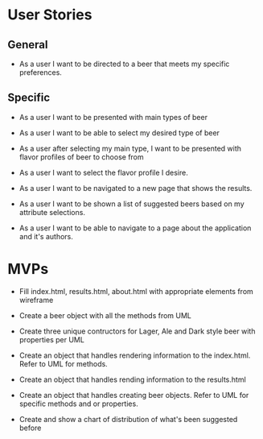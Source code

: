 # User Stories

## General 
- As a user I want to be directed to a beer that meets my specific preferences.

## Specific

- As a user I want to be presented with main types of beer

- As a user I want to be able to select my desired type of beer

- As a user after selecting my main type, I want to be presented with flavor profiles of beer to choose from

- As a user I want to select the flavor profile I desire.

- As a user I want to be navigated to a new page that shows the results.

- As a user I want to be shown a list of suggested beers based on my attribute selections.

- As a user I want to be able to navigate to a page about the application and it's authors.

# MVPs

- Fill index.html, results.html, about.html with appropriate elements from wireframe

- Create a beer object with all the methods from UML

- Create three unique contructors for Lager, Ale and Dark style beer with properties per UML

- Create an object that handles rendering information to the index.html. Refer to UML for methods.

- Create an object that handles rending information to the results.html

- Create an object that handles creating beer objects. Refer to UML for specific methods and or properties.

- Create and show a chart of distribution of what's been suggested before


